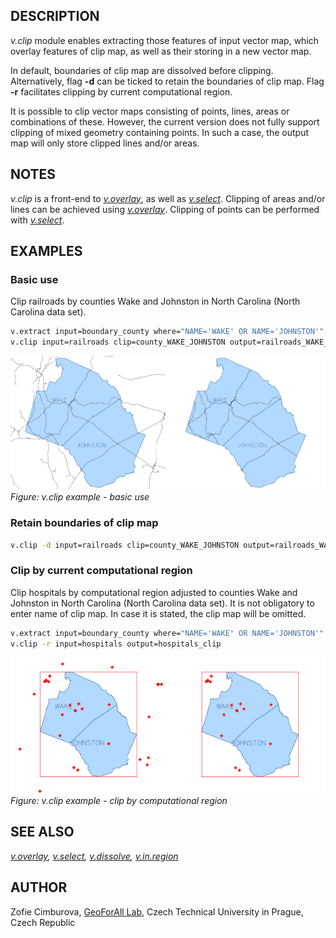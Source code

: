 ## DESCRIPTION

*v.clip* module enables extracting those features of input vector map,
which overlay features of clip map, as well as their storing in a new
vector map.

In default, boundaries of clip map are dissolved before clipping.
Alternatively, flag **-d** can be ticked to retain the boundaries of
clip map. Flag **-r** facilitates clipping by current computational
region.

It is possible to clip vector maps consisting of points, lines, areas or
combinations of these. However, the current version does not fully
support clipping of mixed geometry containing points. In such a case,
the output map will only store clipped lines and/or areas.

## NOTES

*v.clip* is a front-end to *[v.overlay](v.overlay.md)*, as well as
*[v.select](v.select.md)*. Clipping of areas and/or lines can be
achieved using *[v.overlay](v.overlay.md)*. Clipping of points can be
performed with *[v.select](v.select.md)*.

## EXAMPLES

### Basic use

Clip railroads by counties Wake and Johnston in North Carolina (North
Carolina data set).

```sh
v.extract input=boundary_county where="NAME='WAKE' OR NAME='JOHNSTON'" output=county_WAKE_JOHNSTON
v.clip input=railroads clip=county_WAKE_JOHNSTON output=railroads_WAKE_JOHNSTON
```

![v.clip example](v_clip_poly.png)  
*Figure: v.clip example - basic use*

### Retain boundaries of clip map

```sh
v.clip -d input=railroads clip=county_WAKE_JOHNSTON output=railroads_WAKE_JOHNSTON
```

### Clip by current computational region

Clip hospitals by computational region adjusted to counties Wake and
Johnston in North Carolina (North Carolina data set). It is not
obligatory to enter name of clip map. In case it is stated, the clip map
will be omitted.

```sh
v.extract input=boundary_county where="NAME='WAKE' OR NAME='JOHNSTON'" output=county_WAKE_JOHNSTON
v.clip -r input=hospitals output=hospitals_clip
```

![v.clip example](v_clip_region.png)  
*Figure: v.clip example - clip by computational region*

## SEE ALSO

*[v.overlay](v.overlay.md), [v.select](v.select.md),
[v.dissolve](v.dissolve.md), [v.in.region](v.in.region.md)*

## AUTHOR

Zofie Cimburova, [GeoForAll
Lab](http://geomatics.fsv.cvut.cz/research/geoforall/), Czech Technical
University in Prague, Czech Republic

